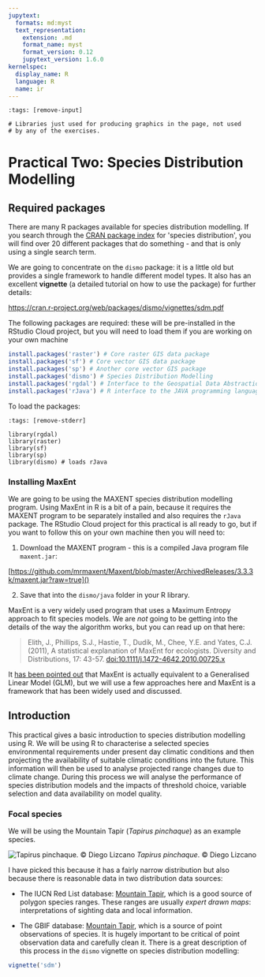 ```yaml
---
jupytext:
  formats: md:myst
  text_representation:
    extension: .md
    format_name: myst
    format_version: 0.12
    jupytext_version: 1.6.0
kernelspec:
  display_name: R
  language: R
  name: ir
---
```


```{code-cell} r
:tags: [remove-input]

# Libraries just used for producing graphics in the page, not used 
# by any of the exercises.
```

# Practical Two: Species Distribution Modelling

## Required packages


There are many R packages available for species distribution modelling. If you search through the [CRAN package index](https://cran.r-project.org/web/packages/index.html) for 'species distribution', you will find over 20 different packages that do something - and that is only using a single search term. 

We are going to concentrate on the `dismo` package: it is a little old but provides a single framework to handle different model types. It also has an excellent **vignette** (a detailed tutorial on how to use the package) for further details:

https://cran.r-project.org/web/packages/dismo/vignettes/sdm.pdf

The following packages are required: these will be pre-installed in the RStudio Cloud project, but you will need to load them if you are working on your own machine

```r <!-- This is nicely styled but not executed by Jupyter. Basically, show don't run.-->
install.packages('raster') # Core raster GIS data package
install.packages('sf') # Core vector GIS data package
install.packages('sp') # Another core vector GIS package
install.packages('dismo') # Species Distribution Modelling
install.packages('rgdal') # Interface to the Geospatial Data Abstraction Library
install.packages('rJava') # R interface to the JAVA programming language
```

To load the packages:

```{code-cell} r
:tags: [remove-stderr]

library(rgdal)
library(raster)
library(sf)
library(sp)
library(dismo) # loads rJava
```

### Installing MaxEnt

We are going to be using the MAXENT species distribution modelling program. Using MaxEnt in R is a bit of a pain, because it requires the MAXENT program to be separately installed and also requires the `rJava` package. The RStudio Cloud project for this practical is all ready to go, but if you want to follow this on your own machine then you will need to:

1. Download the MAXENT program - this is a compiled Java program file `maxent.jar`:

[https://github.com/mrmaxent/Maxent/blob/master/ArchivedReleases/3.3.3k/maxent.jar?raw=true]()

2. Save that into the `dismo/java` folder in your R library.

MaxEnt is a very widely used program that uses a Maximum Entropy approach to fit species models. We are *not* going to be getting into the details of the way the algorithm works, but you can read up on that here:

> Elith, J., Phillips, S.J., Hastie, T., Dudík, M., Chee, Y.E. and Yates, C.J. (2011), A statistical explanation of MaxEnt for ecologists. Diversity and Distributions, 17: 43-57. [doi:10.1111/j.1472-4642.2010.00725.x](https://doi.org/10.1111/j.1472-4642.2010.00725.x)

It [has been pointed out](https://methodsblog.com/2013/02/20/some-big-news-about-maxent/) that MaxEnt is actually equivalent to a Generalised Linear Model (GLM), but we will use a few approaches here and MaxEnt is a framework that has been widely used and discussed.



## Introduction

This practical gives a basic introduction to species distribution modelling using R. We will be using R to characterise a selected species environmental requirements under present day climatic conditions and then projecting the availability of suitable climatic conditions into the future. This information will then be used to analyse projected range changes due to climate change. During this process we will analyse the performance of species distribution models and the impacts of threshold choice, variable selection and data availability on model quality.


### Focal species 

We will be using the Mountain Tapir (_Tapirus pinchaque_) as an example species.

![_Tapirus pinchaque_. © Diego Lizcano](images/tapirus-pinchaque.jpg)
_Tapirus pinchaque_. © Diego Lizcano

I have picked this because it has a fairly narrow distribution but also because there is reasonable data in two distribution data sources:

* The IUCN Red List database: [Mountain Tapir](https://www.iucnredlist.org/species/21473/45173922), which is a good source of polygon species ranges. These ranges are usually _expert drawn maps_: interpretations of sighting data and local information.

* The GBIF database: [Mountain Tapir](https://www.gbif.org/species/2440899), which is a source of point observations of species. It is hugely important to be critical of point observation data and carefully clean it. There is a great description of this process in the `dismo` vignette on species distribution modelling:

```r
vignette('sdm')
```
